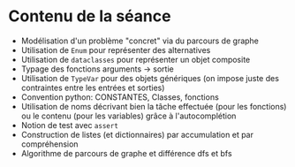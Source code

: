 # Contenu de la séance

- Modélisation d'un problème "concret" via du parcours de graphe
- Utilisation de `Enum`  pour représenter des alternatives
- Utilisation de `dataclasses` pour représenter un objet composite
- Typage des fonctions arguments -> sortie
- Utilisation de `TypeVar`  pour des objets génériques (on impose juste des contraintes entre les entrées et sorties)
- Convention python: CONSTANTES, Classes, fonctions
- Utilisation de noms décrivant bien la tâche effectuée (pour les fonctions) ou le contenu (pour les variables) grâce à l'autocomplétion
- Notion de test avec `assert`
- Construction de listes (et dictionnaires) par accumulation et par compréhension
- Algorithme de parcours de graphe et différence dfs et bfs
